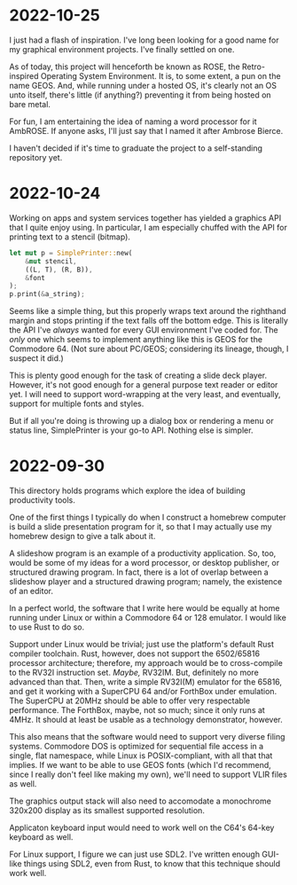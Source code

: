 # 2022-10-25

I just had a flash of inspiration.
I've long been looking for a good name for my graphical environment projects.
I've finally settled on one.

As of today,
this project will henceforth be known as ROSE,
the Retro-inspired Operating System Environment.
It is, to some extent, a pun on the name GEOS.
And, while running under a hosted OS, it's clearly not an OS unto itself,
there's little (if anything?) preventing it from being hosted on bare metal.

For fun,
I am entertaining the idea of naming a word processor for it AmbROSE.
If anyone asks,
I'll just say that I named it after Ambrose Bierce.

I haven't decided if it's time to graduate the project to a self-standing repository yet.

# 2022-10-24

Working on apps and system services together has yielded a graphics API that I quite enjoy using.
In particular, I am especially chuffed with the API for printing text to a stencil (bitmap).

```rust
let mut p = SimplePrinter::new(
	&mut stencil,
	((L, T), (R, B)),
	&font
);
p.print(&a_string);
```

Seems like a simple thing,
but this properly wraps text around the righthand margin
and stops printing if the text falls off the bottom edge.
This is literally the API I've *always* wanted for every GUI environment I've coded for.
The *only* one which seems to implement anything like this is GEOS for the Commodore 64.
(Not sure about PC/GEOS; considering its lineage, though, I suspect it did.)

This is plenty good enough for the task of creating a slide deck player.
However, it's not good enough for a general purpose text reader or editor yet.
I will need to support word-wrapping at the very least,
and eventually, support for multiple fonts and styles.

But if all you're doing is throwing up a dialog box or rendering a menu or status line,
SimplePrinter is your go-to API.
Nothing else is simpler.

# 2022-09-30

This directory holds programs which explore the idea of building productivity tools.

One of the first things I typically do
when I construct a homebrew computer
is build a slide presentation program for it,
so that I may actually use my homebrew design
to give a talk about it.

A slideshow program is an example of a productivity application.
So, too, would be some of my ideas for a word processor,
or desktop publisher,
or structured drawing program.
In fact, there is a lot of overlap between a slideshow player and a structured drawing program;
namely, the existence of an editor.

In a perfect world, the software that I write here
would be equally at home running under Linux or within a Commodore 64 or 128 emulator.
I would like to use Rust to do so.

Support under Linux would be trivial; just use the platform's default Rust compiler toolchain.
Rust, however, does not support the 6502/65816 processor architecture;
therefore, my approach would be to cross-compile to the RV32I instruction set.
*Maybe,* RV32IM.
But, definitely no more advanced than that.
Then, write a simple RV32I(M) emulator for the 65816,
and get it working with a SuperCPU 64 and/or ForthBox under emulation.
The SuperCPU at 20MHz should be able to offer very respectable performance.
The ForthBox, maybe, not so much; since it only runs at 4MHz.
It should at least be usable as a technology demonstrator, however.

This also means that the software would need to support very diverse filing systems.
Commodore DOS is optimized for sequential file access in a single, flat namespace,
while Linux is POSIX-compliant, with all that that implies.
If we want to be able to use GEOS fonts (which I'd recommend, since I really don't feel like making my own),
we'll need to support VLIR files as well.

The graphics output stack will also need to accomodate a monochrome 320x200 display as its smallest supported resolution.

Applicaton keyboard input would need to work well on the C64's 64-key keyboard as well.

For Linux support, I figure we can just use SDL2.
I've written enough GUI-like things using SDL2, even from Rust, to know that this technique should work well.

